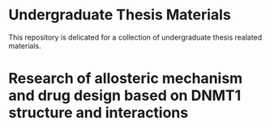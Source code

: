 # Undergraduate Thesis Materials
This repository is delicated for a collection of undergraduate thesis realated materials.

# Research of allosteric mechanism and drug design based on DNMT1 structure and interactions
  
